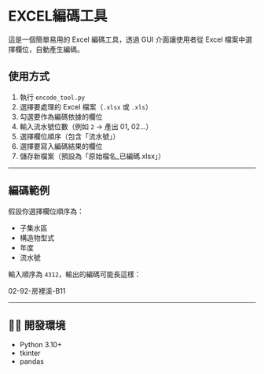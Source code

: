 # EXCEL編碼工具

這是一個簡單易用的 Excel 編碼工具，透過 GUI 介面讓使用者從 Excel 檔案中選擇欄位，自動產生編碼。

## 使用方式

1. 執行 `encode_tool.py`
2. 選擇要處理的 Excel 檔案（`.xlsx` 或 `.xls`）
3. 勾選要作為編碼依據的欄位
4. 輸入流水號位數（例如 `2` → 產出 01, 02...）
5. 選擇欄位順序（包含「流水號」）
6. 選擇要寫入編碼結果的欄位
7. 儲存新檔案（預設為「原始檔名_已編碼.xlsx」）

---

## 編碼範例

假設你選擇欄位順序為：
- 子集水區
- 構造物型式
- 年度
- 流水號

輸入順序為 `4312`，輸出的編碼可能長這樣：

02-92-房裡溪-B11

---

## 👨‍💻 開發環境

- Python 3.10+
- tkinter
- pandas

